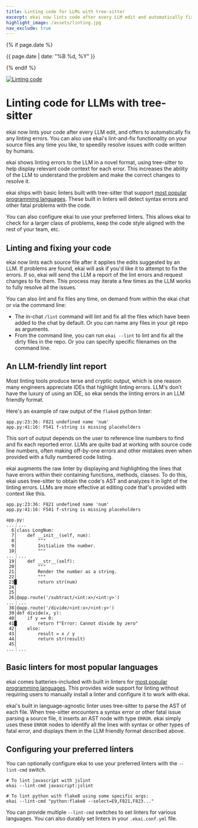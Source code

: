 ```yaml
---
title: Linting code for LLMs with tree-sitter
excerpt: ekai now lints code after every LLM edit and automatically fixes errors, using tree-sitter and AST-aware code context.
highlight_image: /assets/linting.jpg
nav_exclude: true
---
```

{% if page.date %}
<p class="post-date">{{ page.date | date: "%B %d, %Y" }}</p>
{% endif %}

[![Linting code](/assets/linting.jpg)](https://ekai.chat/assets/linting.jpg)

# Linting code for LLMs with tree-sitter

ekai now lints your code after every LLM edit, and offers to automatically fix
any linting errors.
You can also use ekai's lint-and-fix functionality on your source files any time
you like, to speedily resolve issues with code written by humans.

ekai shows linting errors to the LLM in a novel format,
using tree-sitter
to help display relevant code context for each
error.
This increases the ability of the LLM to understand the problem and
make the correct changes to resolve it.

ekai ships with basic linters built with tree-sitter that support
[most popular programming languages](https://github.com/ekai-AI/grep-ast/blob/main/grep_ast/parsers.py).
These built in linters will detect syntax errors and other fatal problems with the code.

You can also configure ekai to use your preferred linters.
This allows ekai to check for a larger class of problems, keep the code style
aligned with the rest of your team, etc.

## Linting and fixing your code

ekai now lints each source file after it applies the edits
suggested by an LLM.
If problems are found, ekai will ask if you'd like it to
attempt to fix the errors.
If so, ekai will send the LLM a report of the lint errors
and request changes to fix them. This process may iterate a few times
as the LLM works to fully resolve all the issues.

You can also lint and fix files any time, on demand from within the ekai chat or via the
command line:

- The in-chat `/lint` command will lint and fix all the files which have
been added to the chat by default. Or you can name any files
in your git repo as arguments.
- From the command line, you can run `ekai --lint` to lint and fix
all the dirty files in the repo.
Or you can specify specific filenames on the command line.


## An LLM-friendly lint report

Most linting tools produce terse and cryptic output,
which is one reason many engineers appreciate IDEs that highlight
linting errors.
LLM's don't have the luxury of using an IDE, so ekai sends
the linting errors in an LLM friendly format.

Here's an example of raw output of the `flake8` python linter:

```
app.py:23:36: F821 undefined name 'num'
app.py:41:16: F541 f-string is missing placeholders
```

This sort of output depends on the user to reference line numbers to find and fix
each reported error.
LLMs are quite bad at working with source code line numbers, often
making off-by-one errors and other mistakes even when provided with
a fully numbered code listing.

ekai augments the raw linter by
displaying and
highlighting the lines that have errors within their
containing functions, methods, classes.
To do this, ekai uses tree-sitter to obtain the code's AST and analyzes it
in light of the linting errors.
LLMs are more effective at editing code that's provided
with context like this.

```
app.py:23:36: F821 undefined name 'num'
app.py:41:16: F541 f-string is missing placeholders

app.py:
...⋮...
  6│class LongNum:
  7│    def __init__(self, num):
  8│        """
  9│        Initialize the number.
 10│        """
...⋮...
 19│    def __str__(self):
 20│        """
 21│        Render the number as a string.
 22│        """
 23█        return str(num)
 24│
 25│
 26│@app.route('/subtract/<int:x>/<int:y>')
...⋮...
 38│@app.route('/divide/<int:x>/<int:y>')
 39│def divide(x, y):
 40│    if y == 0:
 41█        return f"Error: Cannot divide by zero"
 42│    else:
 43│        result = x / y
 44│        return str(result)
 45│
...⋮...
```

## Basic linters for most popular languages

ekai comes batteries-included with built in linters for
[most popular programming languages](https://ekai.chat/docs/languages.html).
This provides wide support for linting without requiring
users to manually install a linter and configure it to work with ekai.

ekai's built in language-agnostic linter uses tree-sitter to parse
the AST of each file.
When tree-sitter encounters a syntax error or other fatal issue
parsing a source file, it inserts an AST node with type `ERROR`.
ekai simply uses these `ERROR` nodes to identify all the lines
with syntax or other types of fatal error, and displays
them in the LLM friendly format described above.

## Configuring your preferred linters

You can optionally configure ekai to use
your preferred linters with the `--lint-cmd` switch.

```
# To lint javascript with jslint
ekai --lint-cmd javascript:jslint

# To lint python with flake8 using some specific args:
ekai --lint-cmd "python:flake8 --select=E9,F821,F823..."
```

You can provide multiple `--lint-cmd` switches
to set linters for various languages.
You can also durably set linters in your `.ekai.conf.yml` file.

